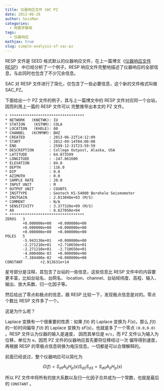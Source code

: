 ```yaml
---
title: 仪器响应文件 SAC PZ
date: 2013-06-28
author: SeisMan
categories:
  - 地震学基础
tags:
  - 仪器响应
mathjax: true
slug: simple-analysis-of-sac-pz
---
```


RESP 文件是 SEED 格式默认的仪器响应文件，在上一篇博文《[仪器响应文件 RESP](/simple-analysis-of-resp/)》
中已经分析了一个例子。RESP 响应文件完整地描述了仪器响应的全部信息，与此同时也包含了不少冗余信息。

SAC 对 RESP 文件进行了简化，仅包含了一些必要信息，这个新的文件格式叫做 SAC\_PZ。

<!--more-->

下面给出一个 PZ 文件的例子，其与上一篇博文中的 RESP 文件对应同一个台站，因而利用上一篇的 RESP 文件可以
完整推导出本文的 PZ 文件。

    * **********************************
    * NETWORK   (KNETWK): IU
    * STATION    (KSTNM): COLA
    * LOCATION   (KHOLE): 00
    * CHANNEL   (KCMPNM): BHZ
    * CREATED           : 2013-06-22T14:12:09
    * START             : 2012-09-14T04:00:00
    * END               : 2599-12-31T23:59:59
    * DESCRIPTION       : College Outpost, Alaska, USA
    * LATITUDE          : 64.873599
    * LONGITUDE         : -147.861600
    * ELEVATION         : 84.0
    * DEPTH             : 116.0
    * DIP               : 0.0
    * AZIMUTH           : 0.0
    * SAMPLE RATE       : 20.0
    * INPUT UNIT        : M
    * OUTPUT UNIT       : COUNTS
    * INSTTYPE          : Geotech KS-54000 Borehole Seismometer
    * INSTGAIN          : 2.013040e+03 (M/S)
    * COMMENT           : N/A
    * SENSITIVITY       : 3.377320e+09 (M/S)
    * A0                : 8.627050e+04
    * **********************************
    ZEROS   3
            +0.000000e+00   +0.000000e+00
            +0.000000e+00   +0.000000e+00
            +0.000000e+00   +0.000000e+00
    POLES   5
            -5.943130e+01   +0.000000e+00
            -2.271210e+01   +2.710650e+01
            -2.271210e+01   -2.710650e+01
            -4.800400e-03   +0.000000e+00
            -7.384400e-02   +0.000000e+00
    CONSTANT        +2.913631e+14

星号部分是注释，其包含了台站的一些信息，这些信息比 RESP 文件中的内容要更丰富，比如台站名、台网名、
location、channel、台站经纬度、高程、输入、输出、放大系数、归一化因子等。

然后给出了零点和极点的信息，跟 RESP 比较一下，发现极点信息是对的。零点个数比 RESP 文件多了一个。

这是为什么呢？

Laplace 变换有一个很重要的性质：如果 $f(t)$ 的 Laplace 变换为 $F(s)$，那么 $f(t)$ 的一阶时间偏导
$f'(t)$ 的 Laplace 变换为 $sF(s)$，也就是多了一个零点 `(0.0,0.0)` 。RESP 文件认为仪器的输入是速度，
因而其单位是 `m/s`，而 PZ 文件认为输入为位移，单位为 `m`，因而 PZ 文件的仪器响应首先要将位移经过一次
偏导得到速度，再根据 RESP 的零极点信息转换为电压信息。一切都是可以合理解释的。

前面已经说过，整个仪器响应可以简化为

$$G(f)=S_{d1} A_0 H_p(s) S_{d2} S_{d3}=S_{d0} A_0 H_p(s)$$

所以 PZ 文件中将所有的放大系数以及归一化因子合并成为一个常数，也就是最后的 `CONSTANT` 。
